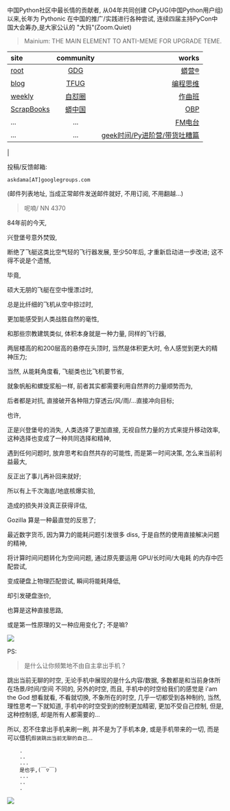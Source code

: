 中国Python社区中最长情的贡献者, 从04年共同创建 CPyUG(中国Python用户组)以来,长年为 Pythonic 在中国的推广/实践进行各种尝试, 连续四届主持PyCon中国大会筹办,是大家公认的 "大妈"(Zoom.Quiet)

> Mainium: THE MAIN ELEMENT TO ANTI-MEME FOR UPGRADE TEME.

| site | community | works |
| :-----| :----: | ----: |
| [root](http://zoomquiet.io/) | [GDG](https://blog.zhgdg.org/) | [蟒营®](https://doc.101.camp/) |
| [blog](https://blog.zoomquiet.io/pages/zoomquiet.html) | [TFUG](http://zh.tfug.world/) | [编程思维](https://py.101.camp/) |
| [weekly](http://weekly.pychina.org/) | [自怼圈](https://du.101.camp/) | [作曲班](https://mu.101.camp/) |
| [ScrapBooks](https://zoomquiet.io/collection.html) | [蟒中国](https://pychina.org/) | [OBP](https://zoomquiet.io/obp/index.html) |
| ... | ... | [FM电台](https://fm.101.camp/) |
| ... | ... | [geek时间/Py进阶营/带货吐糟篇](https://fm.101.camp/2020/geek2py-dama.html) 
 |


投稿/反馈邮箱:

    askdama[AT]googlegroups.com

(邮件列表地址, 
当成正常邮件发送邮件就好, 不用订阅, 不用翻越...)


> ​呢喃/ NN 4370




84年前的今天,

兴登堡号意外焚毁,

断绝了飞艇这类比空气轻的飞行器发展,
至少50年后,
才重新启动进一步改进;
这不得不说是个遗憾,

毕竟,

硕大无朋的飞艇在空中慢漂过时,

总是比纤细的飞机从空中掠过时,

更加能感受到人类战胜自然的毫性,

和那些宗教建筑类似,
体积本身就是一种力量,
同样的飞行器,

两层楼高的和200层高的悬停在头顶时,
当然是体积更大时,
令人感觉到更大的精神压力;


当然,
从能耗角度看,
飞艇类也比飞机要节省,

就象帆船和螺旋浆船一样,
前者其实都需要利用自然界的力量顺势而为,

后者都是对抗,
直接破开各种阻力穿透云/风/雨/...直接冲向目标;

也许,

正是兴登堡号的消失,
人类选择了更加直接,
无视自然力量的方式来提升移动效率,
这种选择也变成了一种共同选择和精神,

遇到任何问题时,
放弃思考和自然共存的可能性,
而是第一时间决策,
怎么来当前利益最大,

反正出了事儿再补回来就好;

所以有上千次海底/地底核爆实验,

造成的损失并没真正获得评估,

Gozilla 算是一种最直觉的反思了;


最近数字货币,
因为算力的能耗问题引发很多 diss,
于是自然的使用直接解决问题的精神,

将计算时间问题转化为空间问题,
通过原先要运用 GPU/长时间/大电耗 的内存中匹配尝试,

变成硬盘上物理匹配尝试,
瞬间将能耗降低,

却引发硬盘涨价,

也算是这种直接思路,

或是第一性原理的又一种应用变化了;
不是嘛?







![](http://ydlj.zoomquiet.top/ipic/2021-05-05-zq42-today-card-2105.006.jpeg)

PS:
> 是什么让你频繁地不由自主拿出手机？

跳出当前无聊的时空,
无论手机中展现的是什么内容/数据,
多数都是和当前身体所在场景/时间/空间 不同的,
另外的时空,
而且, 手机中的时空给我们的感觉是
i'am the God
想看就看, 不看就切换,
不象所在的时空, 几乎一切都受到各种制约,
当然,
理性思考一下就知道,
手机中的时空受到的控制更加精密, 更加不受自己控制,
但是, 这种控制感,
却是所有人都需要的...

所以, 
忍不住拿出手机来刷一刷,
并不是为了手机本身, 或是手机带来的一切,
而是可以借机`假装跳出当前无聊的自己`...



```
    .
    ..
    ...
    是也乎,(￣▽￣)
    ...
    ..
    .
```


![](http://ydlj.zoomquiet.top/ipic/2021-04-30-210411DU21.4zip.jpg)


